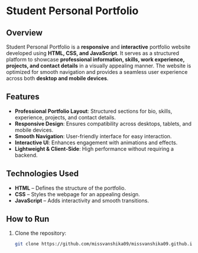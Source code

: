 # Student Personal Portfolio  

## Overview  
Student Personal Portfolio is a **responsive** and **interactive** portfolio website developed using **HTML, CSS, and JavaScript**. It serves as a structured platform to showcase **professional information, skills, work experience, projects, and contact details** in a visually appealing manner. The website is optimized for smooth navigation and provides a seamless user experience across both **desktop and mobile devices**.  

## Features  
- **Professional Portfolio Layout**: Structured sections for bio, skills, experience, projects, and contact details.  
- **Responsive Design**: Ensures compatibility across desktops, tablets, and mobile devices.  
- **Smooth Navigation**: User-friendly interface for easy interaction.  
- **Interactive UI**: Enhances engagement with animations and effects.  
- **Lightweight & Client-Side**: High performance without requiring a backend.  

## Technologies Used  
- **HTML** – Defines the structure of the portfolio.  
- **CSS** – Styles the webpage for an appealing design.  
- **JavaScript** – Adds interactivity and smooth transitions.  

## How to Run  
1. Clone the repository:  
   ```sh
   git clone https://github.com/missvanshika09/missvanshika09.github.io.git
